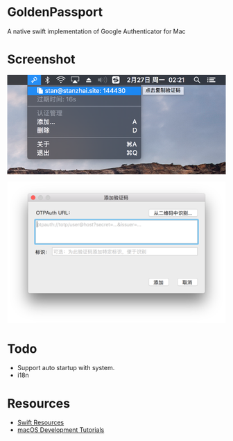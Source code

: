 # GoldenPassport

A native swift implementation of Google Authenticator for Mac

# Screenshot

![main](screenshot/main.png)

![add](screenshot/add-window.png)

# Todo

- Support auto startup with system.
- i18n

# Resources

- [Swift Resources](https://developer.apple.com/swift/resources/)
- [macOS Development Tutorials](https://www.raywenderlich.com/category/macos)

